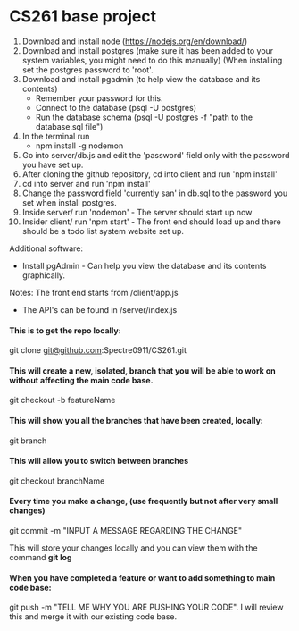 # CS261 base project 

1) Download and install node (https://nodejs.org/en/download/)
2) Download and install postgres (make sure it has been added to your system variables, you might need to do this manually) (When installing set the postgres password to 'root'. 
3) Download and install pgadmin (to help view the database and its contents)
    - Remember your password for this. 
    - Connect to the database (psql -U postgres) 
    - Run the database schema (psql -U postgres -f "path to the database.sql file")
4) In the terminal run
    - npm install -g nodemon
5) Go into server/db.js and edit the 'password' field only with the password you have set up. 
6) After cloning the github repository, cd into client and run 'npm install'
7) cd into server and run 'npm install'
8) Change the password field 'currently san' in db.sql to the password you set when install postgres.
9) Inside server/ run 'nodemon' - The server should start up now
10) Insider client/ run 'npm start' - The front end should load up and there should be a todo list system website set up. 

Additional software:
- Install pgAdmin - Can help you view the database and its contents graphically. 


Notes: The front end starts from /client/app.js
- The API's can be found in /server/index.js

#### This is to get the repo locally:
git clone git@github.com:Spectre0911/CS261.git

#### This will create a new, isolated, branch that you will be able to work on without affecting the main code base.
git checkout -b featureName

#### This will show you all the branches that have been created, locally:
git branch

#### This will allow you to switch between branches
git checkout branchName

#### Every time you make a change, (use frequently but not after very small changes)
git commit -m "INPUT A MESSAGE REGARDING THE CHANGE"

This will store your changes locally and you can view them with the command **git log**

#### When you have completed a feature or want to add something to main code base:
git push -m "TELL ME WHY YOU ARE PUSHING YOUR CODE". I will review this and merge it with our existing code base.
